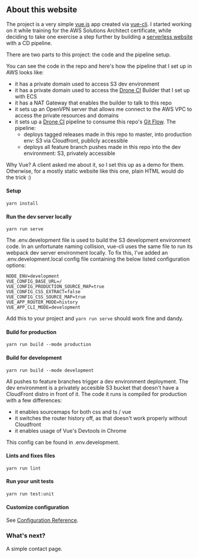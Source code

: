 ## About this website
The project is a very simple [vue.js](https://vuejs.org) app created via [vue-cli](https://cli.vuejs.org/). I started working
on it while training for the AWS Solutions Architect certificate, while deciding to take one exercise a step further by building
a [serverless website](https://aws.amazon.com/serverless/) with a CD pipeline.

There are two parts to this project: the code and the pipeline setup.

You can see the code in the repo and here's how the pipeline that I set up in AWS looks like:
- it has a private domain used to access S3 dev environment
- it has a private domain used to access the [Drone CI](https://drone.io) Builder that I set up with ECS
- it has a NAT Gateway that enables the builder to talk to this repo 
- it sets up an OpenVPN server that allows me connect to the AWS VPC to access the private resources and domains
- it sets up a [Drone CI](https://drone.io) pipeline to consume this repo's [Git Flow](https://guides.github.com/introduction/flow/). The pipeline:
    - deploys tagged releases made in this repo to master, into production env: S3 via Cloudfront, publicly accessible 
    - deploys all feature branch pushes made in this repo into the dev environment: S3, privately accessible     


Why Vue? A client asked me about it, so I set this up as a demo for them. Otherwise, for a mostly static website
like this one, plain HTML would do the trick :)

#### Setup
```
yarn install
```

#### Run the dev server locally
```
yarn run serve
```
The .env.development file is used to build the S3 development environment code. In an unfortunate
naming collision, vue-cli uses the same file to run its webpack dev server environment locally.
To fix this, I've added an .env.development.local config file containing the below listed configuration
options:

```
NODE_ENV=development
VUE_CONFIG_BASE_URL=/
VUE_CONFIG_PRODUCTION_SOURCE_MAP=true
VUE_CONFIG_CSS_EXTRACT=false
VUE_CONFIG_CSS_SOURCE_MAP=true
VUE_APP_ROUTER_MODE=history
VUE_APP_CLI_MODE=development
```
Add this to your project and `yarn run serve` should work fine and dandy.

#### Build for production
```
yarn run build --mode production
```

#### Build for development
```
yarn run build --mode development
```
All pushes to feature branches trigger a dev environment deployment. The dev environment is a
privately accesible S3 bucket that doesn't have a CloudFront distro in front of it. The code it
runs is compiled for production with a few differences:
 - it enables sourcemaps for both css and ts / vue
 - it switches the router history off, as that doesn't work properly without Cloudfront
 - it enables usage of Vue's Devtools in Chrome
 
This config can be found in .env.development.

#### Lints and fixes files
```
yarn run lint
```

#### Run your unit tests
```
yarn run test:unit
```

#### Customize configuration
See [Configuration Reference](https://cli.vuejs.org/config/).

### What's next?
A simple contact page.
